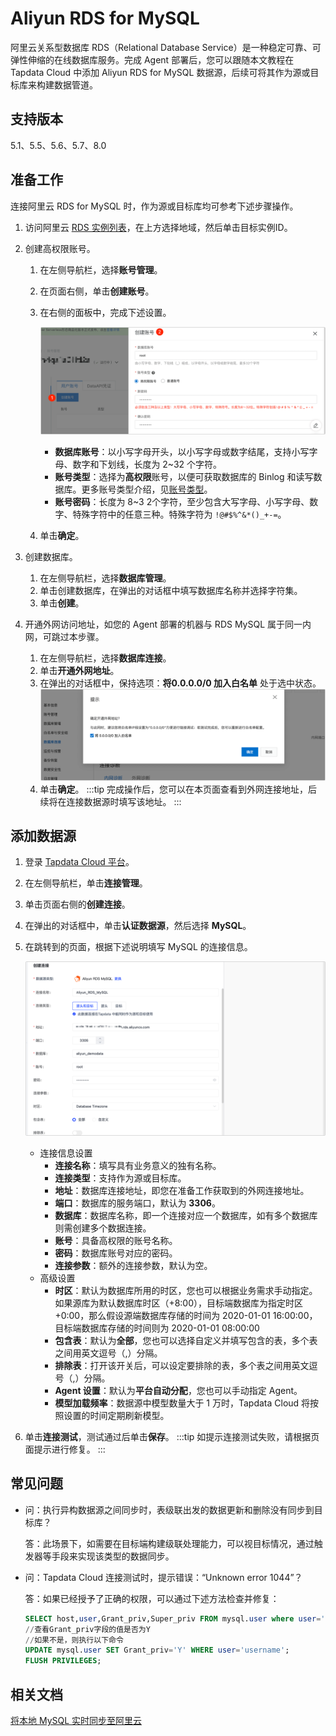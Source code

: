 # Aliyun RDS for MySQL

阿里云关系型数据库 RDS（Relational Database Service）是一种稳定可靠、可弹性伸缩的在线数据库服务。完成 Agent 部署后，您可以跟随本文教程在 Tapdata Cloud 中添加 Aliyun RDS for MySQL 数据源，后续可将其作为源或目标库来构建数据管道。

## 支持版本

5.1、5.5、5.6、5.7、8.0


## 准备工作

连接阿里云 RDS for MySQL 时，作为源或目标库均可参考下述步骤操作。

1. 访问阿里云 [RDS 实例列表](https://rdsnext.console.aliyun.com/rdsList/basic)，在上方选择地域，然后单击目标实例ID。

2. 创建高权限账号。

   1. 在左侧导航栏，选择**账号管理**。

   2. 在页面右侧，单击**创建账号**。

   3. 在右侧的面板中，完成下述设置。

      ![创建账号](../../images/aliyun_mysql_create_account.png)

      * **数据库账号**：以小写字母开头，以小写字母或数字结尾，支持小写字母、数字和下划线，长度为 2~32 个字符。
      * **账号类型**：选择为**高权限**账号，以便可获取数据库的 Binlog 和读写数据库。更多账号类型介绍，见[账号类型](https://help.aliyun.com/document_detail/96089.htm#section-b3f-whz-q2b)。
      * **账号密码**：长度为 8~3 2个字符，至少包含大写字母、小写字母、数字、特殊字符中的任意三种。特殊字符为 `!@#$%^&*()_+-=`。

   4. 单击**确定**。

3. 创建数据库。

   1. 在左侧导航栏，选择**数据库管理**。
   2. 单击创建数据库，在弹出的对话框中填写数据库名称并选择字符集。
   3. 单击**创建**。

4. 开通外网访问地址，如您的 Agent 部署的机器与 RDS MySQL 属于同一内网，可跳过本步骤。
   1. 在左侧导航栏，选择**数据库连接**。
   2. 单击**开通外网地址**。
   3. 在弹出的对话框中，保持选项：**将0.0.0.0/0 加入白名单** 处于选中状态。
      ![开通外网地址](../../images/aliyun_mysql_ip_white_list.png)
   4. 单击**确定**。
      :::tip
      完成操作后，您可以在本页面查看到外网连接地址，后续将在连接数据源时填写该地址。
      :::

## 添加数据源
1. 登录 [Tapdata Cloud 平台](https://cloud.tapdata.net/console/v3/)。

2. 在左侧导航栏，单击**连接管理**。

3. 单击页面右侧的**创建连接**。

4. 在弹出的对话框中，单击**认证数据源**，然后选择 **MySQL**。

5. 在跳转到的页面，根据下述说明填写 MySQL 的连接信息。

   ![连接配置示例](../../images/aliyun_mysql_connection_settings.png)

   * 连接信息设置
      * **连接名称**：填写具有业务意义的独有名称。
      * **连接类型**：支持作为源或目标库。
      * **地址**：数据库连接地址，即您在准备工作获取到的外网连接地址。
      * **端口**：数据库的服务端口，默认为 **3306**。
      * **数据库**：数据库名称，即一个连接对应一个数据库，如有多个数据库则需创建多个数据连接。
      * **账号**：具备高权限的账号名称。
      * **密码**：数据库账号对应的密码。
      * **连接参数**：额外的连接参数，默认为空。
   * 高级设置
      * **时区**：默认为数据库所用的时区，您也可以根据业务需求手动指定。
        如果源库为默认数据库时区（+8:00），目标端数据库为指定时区+0:00，那么假设源端数据库存储的时间为 2020-01-01 16:00:00，目标端数据库存储的时间则为 2020-01-01 08:00:00
      * **包含表**：默认为**全部**，您也可以选择自定义并填写包含的表，多个表之间用英文逗号（,）分隔。
      * **排除表**：打开该开关后，可以设定要排除的表，多个表之间用英文逗号（,）分隔。
      * **Agent 设置**：默认为**平台自动分配**，您也可以手动指定 Agent。
      * **模型加载频率**：数据源中模型数量大于 1 万时，Tapdata Cloud 将按照设置的时间定期刷新模型。

6. 单击**连接测试**，测试通过后单击**保存**。
   :::tip
   如提示连接测试失败，请根据页面提示进行修复。
   :::



## 常见问题

* 问：执行异构数据源之间同步时，表级联出发的数据更新和删除没有同步到目标库？

  答：此场景下，如需要在目标端构建级联处理能力，可以视目标情况，通过触发器等手段来实现该类型的数据同步。

* 问：Tapdata Cloud 连接测试时，提示错误：“Unknown error 1044”？

  答：如果已经授予了正确的权限，可以通过下述方法检查并修复：

  ```sql
  SELECT host,user,Grant_priv,Super_priv FROM mysql.user where user='username';
  //查看Grant_priv字段的值是否为Y
  //如果不是，则执行以下命令
  UPDATE mysql.user SET Grant_priv='Y' WHERE user='username';
  FLUSH PRIVILEGES;
  ```

## 相关文档

[将本地 MySQL 实时同步至阿里云](../../best-practice/mysql-as-source/mysql-to-aliyun.md)